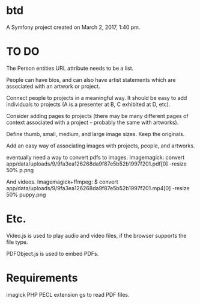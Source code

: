 btd
===

A Symfony project created on March 2, 2017, 1:40 pm.

TO DO
=====

The Person entities URL attribute needs to be a list.

People can have bios, and can also have artist statements which are associated
with an artwork or project.

Connect people to projects in a meaningful way. It should be easy to add
individuals to projects (A is a presenter at B, C exhibited at D, etc).

Consider adding pages to projects (there may be many different pages of
context associated with a project - probably the same with artworks).

Define thumb, small, medium, and large image sizes. Keep the originals.

Add an easy way of associating images with projects, people, and artworks.

eventually need a way to convert pdfs to images. Imagemagick:
convert app/data/uploads/9/9fa3ea126268da9f87e5b52b1997f201.pdf[0] -resize 50% p.png

And videos. Imagemagick+ffmpeg:
$ convert app/data/uploads/9/9fa3ea126268da9f87e5b52b1997f201.mp4[0] -resize 50% puppy.png

Etc.
====

Video.js is used to play audio and video files, if the browser supports 
the file type. 

PDFObject.js is used to embed PDFs.

Requirements
============

imagick PHP PECL extension
gs to read PDF files.
